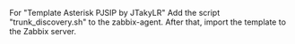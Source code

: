For "Template Asterisk PJSIP by JTakyLR"
Add the script "trunk_discovery.sh" to the zabbix-agent.
After that, import the template to the Zabbix server.